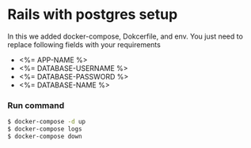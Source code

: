 # Rails with postgres setup

In this we added docker-compose, Dokcerfile, and env.
You just need to replace following fields with your requirements
- <%= APP-NAME %>
- <%= DATABASE-USERNAME %>
- <%= DATABASE-PASSWORD %>
- <%= DATABASE-NAME %>

### Run command

```sh
$ docker-compose -d up
$ docker-compose logs
$ docker-compose down
```